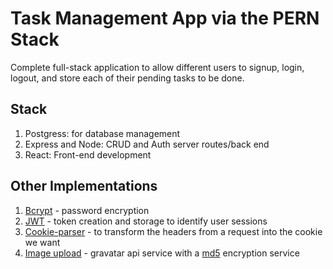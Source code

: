 # Task Management App via the PERN Stack

Complete full-stack application to allow different users to signup, login, logout, and store each of their pending tasks to be done.

## Stack

1. Postgress: for database management
2. Express and Node: CRUD and Auth server routes/back end
3. React: Front-end development

## Other Implementations

1. [Bcrypt](https://www.npmjs.com/package/bcrypt) - password encryption
2. [JWT](https://www.npmjs.com/package/jsonwebtoken) - token creation and storage to identify user sessions
3. [Cookie-parser](https://www.npmjs.com/package/cookie-parser) - to transform the headers from a request into the cookie we want
4. [Image upload](https://gravatar.com/) - gravatar api service with a [md5](https://www.npmjs.com/package/md5) encryption service

